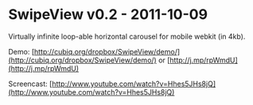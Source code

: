 SwipeView v0.2 - 2011-10-09
===========================

Virtually infinite loop-able horizontal carousel for mobile webkit (in 4kb).

Demo: [http://cubiq.org/dropbox/SwipeView/demo/](http://cubiq.org/dropbox/SwipeView/demo/) or [http://j.mp/rpWmdU](http://j.mp/rpWmdU)

Screencast: [http://www.youtube.com/watch?v=Hhes5JHs8jQ](http://www.youtube.com/watch?v=Hhes5JHs8jQ)